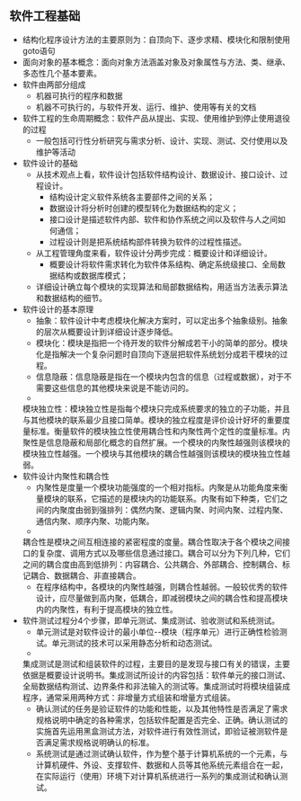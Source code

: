 ## 软件工程基础

* 结构化程序设计方法的主要原则为：自顶向下、逐步求精、模块化和限制使用goto语句
* 面向对象的基本概念：面向对象方法涵盖对象及对象属性与方法、类、继承、多态性几个基本要素。
* 软件由两部分组成
    * 机器可执行的程序和数据
    * 机器不可执行的，与软件开发、运行、维护、使用等有关的文档
* 软件工程的生命周期概念：软件产品从提出、实现、使用维护到停止使用退役的过程
    * 一般包括可行性分析研究与需求分析、设计、实现、测试、交付使用以及维护等活动
* 软件设计的基础
    * 从技术观点上看，软件设计包括软件结构设计、数据设计、接口设计、过程设计。
        * 结构设计定义软件系统各主要部件之间的关系；
        * 数据设计将分析时创建的模型转化为数据结构的定义；
        * 接口设计是描述软件内部、软件和协作系统之间以及软件与人之间如何通信；
        * 过程设计则是把系统结构部件转换为软件的过程性描述。
    * 从工程管理角度来看，软件设计分两步完成：概要设计和详细设计。
        * 概要设计将软件需求转化为软件体系结构、确定系统级接口、全局数据结构或数据库模式；
    * 详细设计确立每个模块的实现算法和局部数据结构，用适当方法表示算法和数据结构的细节。
* 软件设计的基本原理
    * 抽象：软件设计中考虑模块化解决方案时，可以定出多个抽象级别。抽象的层次从概要设计到详细设计逐步降低。
    * 模块化：模块是指把一个待开发的软件分解成若干小的简单的部分。模块化是指解决一个复杂问题时自顶向下逐层把软件系统划分成若干模块的过程。
    * 信息隐蔽：信息隐蔽是指在一个模块内包含的信息（过程或数据），对于不需要这些信息的其他模块来说是不能访问的。
    *
  模块独立性：模块独立性是指每个模块只完成系统要求的独立的子功能，并且与其他模块的联系最少且接口简单。模块的独立程度是评价设计好坏的重要度量标准。衡量软件的模块独立性使用耦合性和内聚性两个定性的度量标准。内聚性是信息隐蔽和局部化概念的自然扩展。一个模块的内聚性越强则该模块的模块独立性越强。一个模块与其他模块的耦合性越强则该模块的模块独立性越弱。
* 软件设计内聚性和耦合性
    * 内聚性是度量一个模块功能强度的一个相对指标。内聚是从功能角度来衡量模块的联系，它描述的是模块内的功能联系。内聚有如下种类，它们之间的内聚度由弱到强排列：偶然内聚、逻辑内聚、时间内聚、过程内聚、通信内聚、顺序内聚、功能内聚。
    *
  耦合性是模块之间互相连接的紧密程度的度量。耦合性取决于各个模块之间接口的复杂度、调用方式以及哪些信息通过接口。耦合可以分为下列几种，它们之间的耦合度由高到低排列：内容耦合、公共耦合、外部耦合、控制耦合、标记耦合、数据耦合、非直接耦合。
    * 在程序结构中，各模块的内聚性越强，则耦合性越弱。一般较优秀的软件设计，应尽量做到高内聚，低耦合，即减弱模块之间的耦合性和提高模块内的内聚性，有利于提高模块的独立性。
* 软件测试过程分4个步骤，即单元测试、集成测试、验收测试和系统测试。
    * 单元测试是对软件设计的最小单位--模块（程序单元）进行正确性检验测试。单元测试的技术可以采用静态分析和动态测试。
    *
  集成测试是测试和组装软件的过程，主要目的是发现与接口有关的错误，主要依据是概要设计说明书。集成测试所设计的内容包括：软件单元的接口测试、全局数据结构测试、边界条件和非法输入的测试等。集成测试时将模块组装成程序，通常采用两种方式：非增量方式组装和增量方式组装。
    * 确认测试的任务是验证软件的功能和性能，以及其他特性是否满足了需求规格说明中确定的各种需求，包括软件配置是否完全、正确。确认测试的实施首先运用黑盒测试方法，对软件进行有效性测试，即验证被测软件是否满足需求规格说明确认的标准。
    * 系统测试是通过测试确认软件，作为整个基于计算机系统的一个元素，与计算机硬件、外设、支撑软件、数据和人员等其他系统元素组合在一起，在实际运行（使用）环境下对计算机系统进行一系列的集成测试和确认测试。
